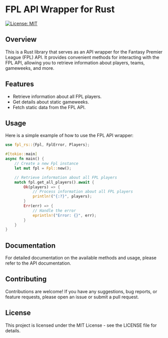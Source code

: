 # FPL API Wrapper for Rust
[![License: MIT](https://img.shields.io/badge/License-MIT-blue.svg)](https://opensource.org/licenses/MIT)

## Overview
This is a Rust library that serves as an API wrapper for the Fantasy Premier League (FPL) API. It provides convenient methods for interacting with the FPL API, allowing you to retrieve information about players, teams, gameweeks, and more.

## Features
- Retrieve information about all FPL players.
- Get details about static gameweeks.
- Fetch static data from the FPL API.

## Usage
Here is a simple example of how to use the FPL API wrapper:
```rust
use fpl_rs::{Fpl, FplError, Players};

#[tokio::main]
async fn main() {
    // Create a new Fpl instance 
    let mut fpl = Fpl::new();

    // Retrieve information about all FPL players
    match fpl.get_all_players().await {
        Ok(players) => {
            // Process information about all FPL players
            println!("{:?}", players);
        }
        Err(err) => {
            // Handle the error
            eprintln!("Error: {}", err);
        }
    }
}
```

## Documentation
For detailed documentation on the available methods and usage, please refer to the API documentation.

## Contributing
Contributions are welcome! If you have any suggestions, bug reports, or feature requests, please open an issue or submit a pull request.

## License
This project is licensed under the MIT License - see the LICENSE file for details.
